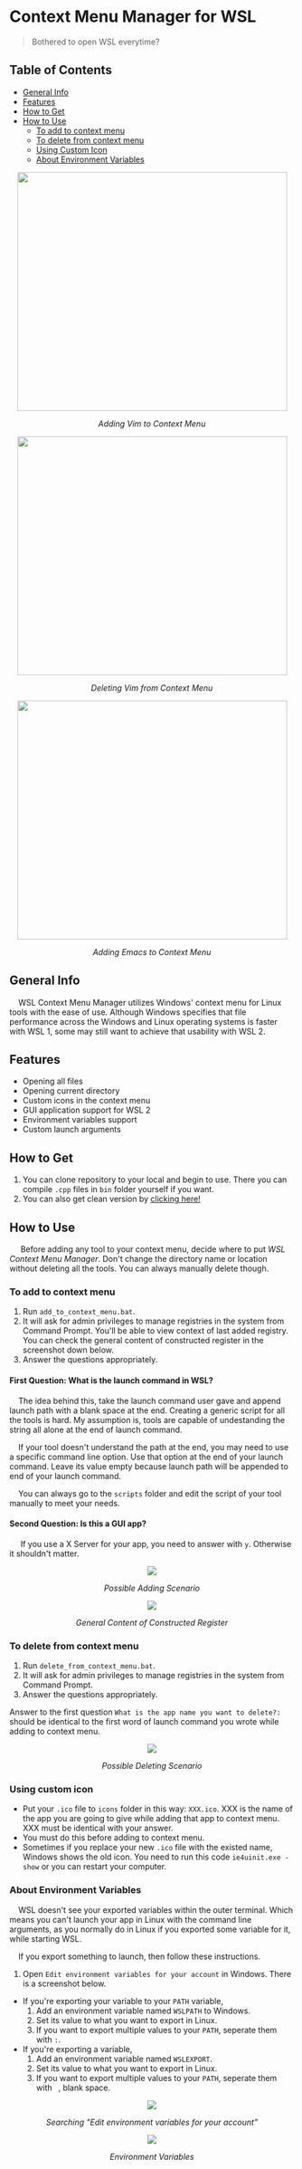 # Context Menu Manager for WSL
> Bothered to open WSL everytime?

## Table of Contents
* [General Info](#general-info)
* [Features](#features)
* [How to Get](#how-to-get)
* [How to Use](#how-to-use)
  * [To add to context menu](#to-add-to-context-menu)
  * [To delete from context menu](#to-delete-from-context-menu)
  * [Using Custom Icon](#using-custom-icon)
  * [About Environment Variables](#about-environment-variables)

<p align="center"><img src="https://media.giphy.com/media/YquZK48hAghQYdd2UB/source.gif" width="477" height="422" /></p>
<p align="center"> <i>Adding Vim to Context Menu</i> </p>

<p align="center"><img src="https://media.giphy.com/media/kH6H6fjrpNSvvMIInf/source.gif" width="477" height="422" /></p>
<p align="center"> <i>Deleting Vim from Context Menu</i> </p>

<p align="center"><img src="https://media.giphy.com/media/kFBvGEm63Vf0RKiFrx/source.gif" width="477" height="422" /></p>
<p align="center"> <i>Adding Emacs to Context Menu</i> </p>

## General Info
&nbsp;&nbsp;&nbsp;&nbsp;WSL Context Menu Manager utilizes Windows' context menu for Linux tools with the ease of use. Although Windows specifies that file performance across the Windows and Linux operating systems is faster with WSL 1, some may still want to achieve that usability with WSL 2.

## Features
- Opening all files
- Opening current directory
- Custom icons in the context menu
- GUI application support for WSL 2
- Environment variables support
- Custom launch arguments

## How to Get

1. You can clone repository to your local and begin to use. There you can compile `.cpp` files in `bin` folder yourself if you want.
2. You can also get clean version by [clicking here!](https://github.com/repelliuss/WSL-Context-Menu-Manager/releases/latest)

## How to Use

&nbsp;&nbsp;&nbsp;&nbsp; Before adding any tool to your context menu, decide where to put *WSL Context Menu Manager*. Don't change the directory name or location without deleting all the tools. You can always manually delete though.

### To add to context menu

1. Run `add_to_context_menu.bat`. 
1. It will ask for admin privileges to manage registries in the system from Command Prompt. You'll be able to view context of last added registry. You can check the general content of constructed register in the screenshot down below.
1. Answer the questions appropriately.

#### First Question: What is the launch command in WSL?
&nbsp;&nbsp;&nbsp;&nbsp;The idea behind this, take the launch command user gave and append launch path with a blank space at the end. Creating a generic script for all the tools is hard. My assumption is, tools are capable of undestanding the string all alone at the end of launch command.

&nbsp;&nbsp;&nbsp;&nbsp;If your tool doesn't understand the path at the end, you may need to use a specific command line option. Use that option at the end of your launch command. Leave its value empty because launch path will be appended to end of your launch command.

&nbsp;&nbsp;&nbsp;&nbsp;You can always go to the `scripts` folder and edit the script of your tool manually to meet your needs.

#### Second Question: Is this a GUI app?
&nbsp;&nbsp;&nbsp;&nbsp; If you use a X Server for your app, you need to answer with `y`. Otherwise it shouldn't matter. 

<p align="center"><img src="https://b.allthepics.net/Possible-Adding-Questions.png">
<p align="center"> <i>Possible Adding Scenario</i> </p>

<p align="center"><img src="https://b.allthepics.net/context-of-reg.png">
<p align="center"> <i>General Content of Constructed Register</i> </p>

### To delete from context menu
1. Run `delete_from_context_menu.bat`. 
2. It will ask for admin privileges to manage registries in the system from Command Prompt.
3. Answer the questions appropriately.

Answer to the first question `What is the app name you want to delete?:` should be identical to the first word of launch command you wrote while adding to context menu.

<p align="center"><img src="https://b.allthepics.net/Possible-Deleting-Questionsxx.png">
<p align="center"> <i>Possible Deleting Scenario</i> </p>

### Using custom icon
* Put your `.ico` file to `icons` folder in this way: `XXX.ico`. XXX is the name of the app you are going to give while adding that app to context menu. XXX must be identical with your answer.
* You must do this before adding to context menu.
* Sometimes if you replace your new `.ico` file with the existed name, Windows shows the old icon. You need to run this code `ie4uinit.exe -show` or you can restart your computer.

### About Environment Variables

&nbsp;&nbsp;&nbsp;&nbsp;WSL doesn't see your exported variables within the outer terminal. Which means you can't launch your app in Linux with the command line arguments, as you normally do in Linux if you exported some variable for it, while starting WSL.

&nbsp;&nbsp;&nbsp;&nbsp;If you export something to launch, then follow these instructions.

1. Open `Edit environment variables for your account` in Windows. There is a screenshot below.
* If you're exporting your variable to your `PATH` variable,
  1. Add an environment variable named `WSLPATH` to Windows.
  2. Set its value to what you want to export in Linux.
  3. If you want to export multiple values to your `PATH`, seperate them with `:`.
* If you're exporting a variable,
  1. Add an environment variable named `WSLEXPORT`.
  2. Set its value to what you want to export in Linux.
  3. If you want to export multiple values to your `PATH`, seperate them with ` `, blank space.
  
<p align="center"><img src="https://b.allthepics.net/search-bar.png">
<p align="center"> <i>Searching "Edit environment variables for your account"</i> </p>

<p align="center"><img src="https://b.allthepics.net/env-vars.png">
<p align="center"> <i>Environment Variables</i> </p>
